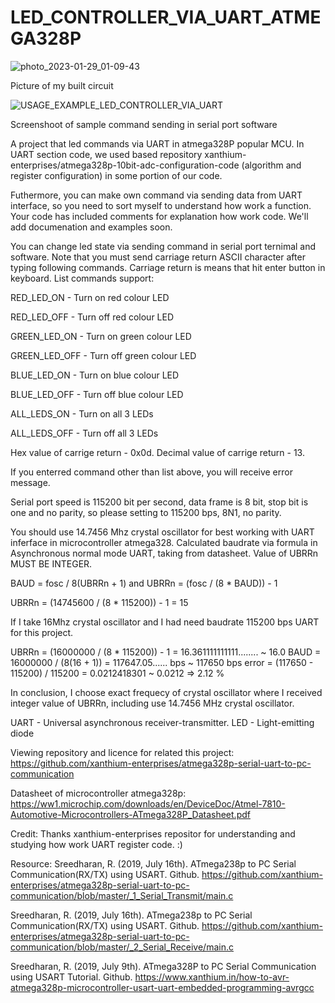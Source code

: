 # LED_CONTROLLER_VIA_UART_ATMEGA328P

![photo_2023-01-29_01-09-43](https://user-images.githubusercontent.com/55639759/215300296-2994a4ad-1662-4f3e-8355-27595402f319.jpg)

Picture of my built circuit

![USAGE_EXAMPLE_LED_CONTROLLER_VIA_UART](https://user-images.githubusercontent.com/55639759/215300395-cce92c3f-6182-4ca4-8105-6162b3f6c053.png)

Screenshoot of sample command sending in serial port software

A project that led commands via UART in atmega328P popular MCU. In UART section code, we used based repository xanthium-enterprises/atmega328p-10bit-adc-configuration-code (algorithm and register configuration) in some portion of our code. 

Futhermore, you can make own command via sending data from UART interface, so you need to sort myself to understand how work a function. Your code has included comments for explanation how work code. We'll add documenation and examples soon. 

You can change led state via sending command in serial port ternimal and software. Note that you must send carriage return ASCII character after typing following commands. Carriage return is means that hit enter button in keyboard. 
List commands support: 

RED_LED_ON - Turn on red colour LED  

RED_LED_OFF - Turn off red colour LED 

GREEN_LED_ON - Turn on green colour LED

GREEN_LED_OFF - Turn off green colour LED

BLUE_LED_ON - Turn on blue colour LED

BLUE_LED_OFF - Turn off blue colour LED 

ALL_LEDS_ON - Turn on all 3 LEDs

ALL_LEDS_OFF - Turn off all 3 LEDs

Hex value of carrige return - 0x0d.
Decimal value of carrige return - 13.

If you enterred command other than list above, you will receive error message.   

Serial port speed is 115200 bit per second, data frame is 8 bit, stop bit is one and no parity, so please setting to 115200 bps, 8N1, no parity.

You should use 14.7456 Mhz crystal oscillator for best working with UART inferface in microcontroller atmega328.
Calculated baudrate via formula in Asynchronous normal mode UART, taking from datasheet. Value of UBRRn MUST BE INTEGER.  

BAUD = fosc / 8(UBRRn + 1) and UBRRn = (fosc / (8 * BAUD)) - 1

UBRRn = (14745600 / (8 * 115200)) - 1 = 15 

If I take 16Mhz crystal oscillator and I had need baudrate 115200 bps UART for this project.   

UBRRn = (16000000 / (8 * 115200)) - 1 = 16.361111111111........ ~ 16.0 
BAUD = 16000000 / (8(16 + 1)) = 117647.05...... bps ~ 117650 bps 
error = (117650 - 115200) / 115200 = 0.0212418301 ~ 0.0212 => 2.12 % 

In conclusion, I choose exact frequecy of crystal oscillator where I received integer value of UBRRn, including use 14.7456 MHz crystal oscillator.  

UART - Universal asynchronous receiver-transmitter. 
LED -  Light-emitting diode

Viewing repository and licence for related this project: https://github.com/xanthium-enterprises/atmega328p-serial-uart-to-pc-communication

Datasheet of microcontroller atmega328p: https://ww1.microchip.com/downloads/en/DeviceDoc/Atmel-7810-Automotive-Microcontrollers-ATmega328P_Datasheet.pdf

Credit: 
Thanks xanthium-enterprises repositor for understanding and studying how work UART register code. :)

Resource: 
Sreedharan, R. (2019, July 16th). ATmega238p to PC Serial Communication(RX/TX) using USART. Github. https://github.com/xanthium-enterprises/atmega328p-serial-uart-to-pc-communication/blob/master/_1_Serial_Transmit/main.c

Sreedharan, R. (2019, July 16th). ATmega238p to PC Serial Communication(RX/TX) using USART. Github. https://github.com/xanthium-enterprises/atmega328p-serial-uart-to-pc-communication/blob/master/_2_Serial_Receive/main.c

Sreedharan, R. (2019, July 9th). ATmega328P to PC Serial Communication using USART Tutorial. Github. https://www.xanthium.in/how-to-avr-atmega328p-microcontroller-usart-uart-embedded-programming-avrgcc
